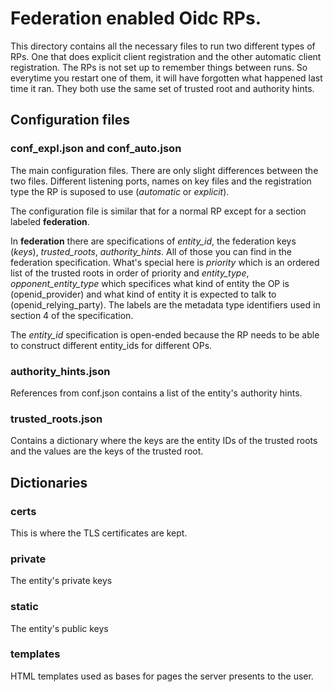 # Federation enabled Oidc RPs.

This directory contains all the necessary files to run two
different types of RPs. One that does explicit client registration
and the other automatic client registration. The RPs is not set up to 
remember things between runs.
So everytime you restart one of them, it will have forgotten what happened last
time it ran. They both use the same set of trusted root and authority hints.

## Configuration files

### conf_expl.json and conf_auto.json

The main configuration files. There are only slight differences between
the two files. Different listening ports, names on key files and the
registration type the RP is suposed to use (_automatic_ or _explicit_).

The configuration file is similar that for a normal RP except for a section
labeled **federation**.

In **federation** there are specifications of _entity_id_,
the federation keys (_keys_), _trusted_roots_, _authority_hints_.
All of those you can find in the federation specification.
What's special here is _priority_ which is an ordered list of
the trusted roots in order of priority and _entity_type_, 
_opponent_entity_type_ which specifices what kind of entity the OP
is (openid_provider) and what kind of entity it is expected to
talk to (openid_relying_party). The labels are the metadata type identifiers
used in section 4 of the specification.

The _entity_id_ specification is open-ended because the RP needs to be
able to construct different entity_ids for different OPs.

### authority_hints.json

References from conf.json contains a list of the entity's authority hints.

### trusted_roots.json

Contains a dictionary where the keys are the entity IDs of the trusted roots
and the values are the keys of the trusted root.

## Dictionaries

### certs

This is where the TLS certificates are kept.

### private

The entity's private keys

### static

The entity's public keys

### templates

HTML templates used as bases for pages the server presents to the user.
